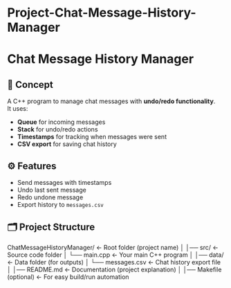 # Project-Chat-Message-History-Manager
# Chat Message History Manager

## 📌 Concept
A C++ program to manage chat messages with **undo/redo functionality**.  
It uses:
- **Queue** for incoming messages
- **Stack** for undo/redo actions
- **Timestamps** for tracking when messages were sent
- **CSV export** for saving chat history

## ⚙️ Features
- Send messages with timestamps
- Undo last sent message
- Redo undone message
- Export history to `messages.csv`

## 🗂️ Project Structure
ChatMessageHistoryManager/   ← Root folder (project name)
│
│── src/                     ← Source code folder
│   └── main.cpp             ← Your main C++ program
│
│── data/                    ← Data folder (for outputs)
│   └── messages.csv         ← Chat history export file
│
│── README.md                ← Documentation (project explanation)
│
│── Makefile (optional)      ← For easy build/run automation

